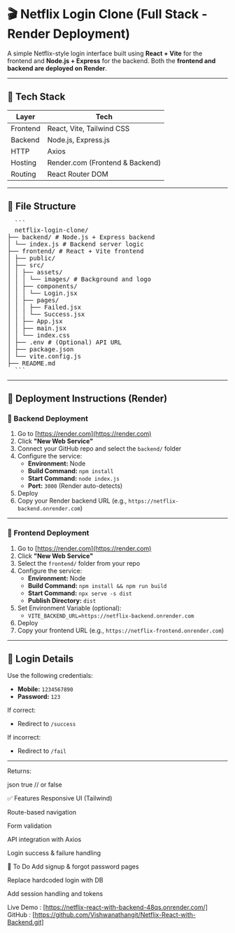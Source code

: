 # 🎬 Netflix Login Clone (Full Stack - Render Deployment)

A simple Netflix-style login interface built using **React + Vite** for the frontend and **Node.js + Express** for the backend. Both the **frontend and backend are deployed on Render**.

---

## 🔧 Tech Stack

| Layer     | Tech                          |
|-----------|-------------------------------|
| Frontend  | React, Vite, Tailwind CSS     |
| Backend   | Node.js, Express.js           |
| HTTP      | Axios                         |
| Hosting   | Render.com (Frontend & Backend) |
| Routing   | React Router DOM              |

---

## 📁 File Structure

<pre>
  ```
  netflix-login-clone/
├── backend/ # Node.js + Express backend
│ └── index.js # Backend server logic
├── frontend/ # React + Vite frontend
│ ├── public/
│ ├── src/
│ │ ├── assets/
│ │ │ └── images/ # Background and logo
│ │ ├── components/
│ │ │ └── Login.jsx
│ │ ├── pages/
│ │ │ ├── Failed.jsx
│ │ │ └── Success.jsx
│ │ ├── App.jsx
│ │ ├── main.jsx
│ │ └── index.css
│ ├── .env # (Optional) API URL
│ ├── package.json
│ └── vite.config.js
├── README.md
  ```
</pre>


---

## 🚀 Deployment Instructions (Render)

### 🔧 Backend Deployment

1. Go to [https://render.com](https://render.com)
2. Click **"New Web Service"**
3. Connect your GitHub repo and select the `backend/` folder
4. Configure the service:
   - **Environment:** Node
   - **Build Command:** `npm install`
   - **Start Command:** `node index.js`
   - **Port:** `3000` (Render auto-detects)
5. Deploy
6. Copy your Render backend URL (e.g., `https://netflix-backend.onrender.com`)

---

### 🎨 Frontend Deployment

1. Go to [https://render.com](https://render.com)
2. Click **"New Web Service"**
3. Select the `frontend/` folder from your repo
4. Configure the service:
   - **Environment:** Node
   - **Build Command:** `npm install && npm run build`
   - **Start Command:** `npx serve -s dist`
   - **Publish Directory:** `dist`
5. Set Environment Variable (optional):
   - `VITE_BACKEND_URL=https://netflix-backend.onrender.com`
6. Deploy
7. Copy your frontend URL (e.g., `https://netflix-frontend.onrender.com`)

---

## 🔑 Login Details

Use the following credentials:

- **Mobile:** `1234567890`
- **Password:** `123`

If correct:
- Redirect to `/success`

If incorrect:
- Redirect to `/fail`

---


Returns:

json
true  // or false

✅ Features
Responsive UI (Tailwind)

Route-based navigation

Form validation

API integration with Axios

Login success & failure handling

📌 To Do
Add signup & forgot password pages

Replace hardcoded login with DB

Add session handling and tokens

Live Demo : [https://netflix-react-with-backend-48qs.onrender.com/]
GitHub : [https://github.com/Vishwanathangit/Netflix-React-with-Backend.git]
